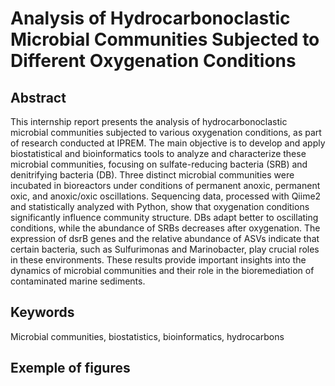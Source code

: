 # Analysis of Hydrocarbonoclastic Microbial Communities Subjected to Different Oxygenation Conditions

## Abstract
This internship report presents the analysis of hydrocarbonoclastic microbial communities subjected to various 
oxygenation conditions, as part of research conducted at IPREM. The main objective is to develop and apply 
biostatistical and bioinformatics tools to analyze and characterize these microbial communities, 
focusing on sulfate-reducing bacteria (SRB) and denitrifying bacteria (DB). 
Three distinct microbial communities were incubated in bioreactors under conditions of permanent anoxic, 
permanent oxic, and anoxic/oxic oscillations. Sequencing data, processed with Qiime2 and statistically analyzed with 
Python, show that oxygenation conditions significantly influence community structure. DBs adapt better to oscillating 
conditions, while the abundance of SRBs decreases after oxygenation. The expression of dsrB genes and the relative 
abundance of ASVs indicate that certain bacteria, such as Sulfurimonas and Marinobacter, play crucial roles in these 
environments. These results provide important insights into the dynamics of microbial communities and their role in 
the bioremediation of contaminated marine sediments.

## Keywords
Microbial communities, biostatistics, bioinformatics, hydrocarbons

## Exemple of figures
